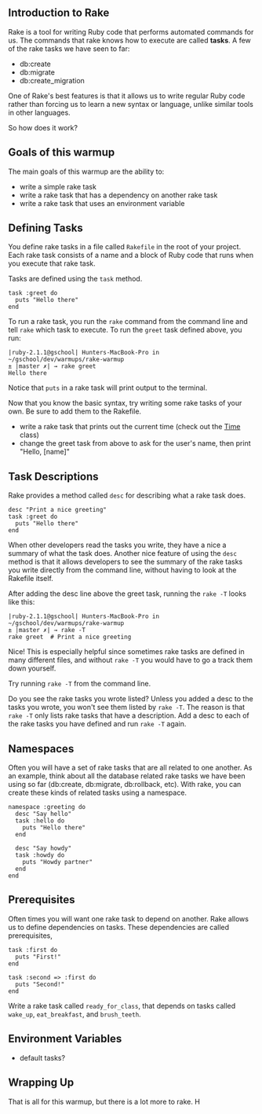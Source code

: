 ## Introduction to Rake

Rake is a tool for writing Ruby code that performs automated commands for us.
The commands that rake knows how to execute are called **tasks**.
A few of the rake tasks we have seen to far:

- db:create
- db:migrate
- db:create_migration

One of Rake's best features is that it allows us to write regular Ruby code
rather than forcing us to learn a new syntax or language, unlike similar
tools in other languages.

So how does it work?

## Goals of this warmup

The main goals of this warmup are the ability to:

- write a simple rake task
- write a rake task that has a dependency on another rake task
- write a rake task that uses an environment variable

## Defining Tasks

You define rake tasks in a file called `Rakefile` in the root of your project.
Each rake task consists of a name and a block of Ruby code that runs when you execute
that rake task.

Tasks are defined using the `task` method.

    task :greet do
      puts "Hello there"
    end


To run a rake task, you run the `rake` command from the command line and
tell `rake` which task to execute. To run the `greet` task defined above, you
run:

    |ruby-2.1.1@gschool| Hunters-MacBook-Pro in ~/gschool/dev/warmups/rake-warmup
    ± |master ✗| → rake greet
    Hello there

Notice that `puts` in a rake task will print output to the terminal.

Now that you know the basic syntax, try writing some rake tasks of your own. Be sure
to add them to the Rakefile.

- write a rake task that prints out the current time (check out the [Time](http://www.ruby-doc.org/core-2.1.2/Time.html) class)
- change the greet task from above to ask for the user's name, then print "Hello, [name]"

## Task Descriptions

Rake provides a method called `desc` for describing what a rake task does.

    desc "Print a nice greeting"
    task :greet do
      puts "Hello there"
    end

When other developers read the tasks you write, they have a nice a summary of
what the task does. Another nice feature of using the `desc` method is that it
allows developers to see the summary of the rake tasks you write directly from
the command line, without having to look at the Rakefile itself.

After adding the desc line above the greet task, running the `rake -T` looks like this:

    |ruby-2.1.1@gschool| Hunters-MacBook-Pro in ~/gschool/dev/warmups/rake-warmup
    ± |master ✗| → rake -T
    rake greet  # Print a nice greeting

Nice! This is especially helpful since sometimes rake tasks are defined in many different
files, and without `rake -T` you would have to go a track them down yourself.

Try running `rake -T` from the command line.

Do you see the rake tasks you wrote listed? Unless you added a desc to the tasks you wrote,
you won't see them listed by `rake -T`. The reason is that `rake -T` only lists rake tasks
that have a description. Add a desc to each of the rake tasks you have defined and run
`rake -T` again.

## Namespaces

Often you will have a set of rake tasks that are all related to one another. As an example,
think about all the database related rake tasks we have been using so far (db:create, db:migrate,
db:rollback, etc). With rake, you can create these kinds of related tasks using a namespace.

    namespace :greeting do
      desc "Say hello"
      task :hello do
        puts "Hello there"
      end

      desc "Say howdy"
      task :howdy do
        puts "Howdy partner"
      end
    end

## Prerequisites

Often times you will want one rake task to depend on another. Rake allows us to
define dependencies on tasks. These dependencies are called prerequisites,

    task :first do
      puts "First!"
    end

    task :second => :first do
      puts "Second!"
    end

Write a rake task called `ready_for_class`, that depends on tasks called `wake_up`,
`eat_breakfast`, and `brush_teeth`.

## Environment Variables


- default tasks?

## Wrapping Up

That is all for this warmup, but there is a lot more to rake. H

